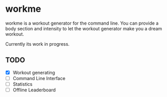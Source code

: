 # workme

workme is a workout generator for the command line.
You can provide a body section and intensity to let the workout generator make you a dream workout.

Currently its work in progress.

## TODO

- [x] Workout generating
- [ ] Command Line Interface
- [ ] Statistics
- [ ] Offline Leaderboard

